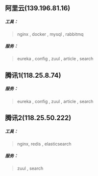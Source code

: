 ## 阿里云(139.196.81.16)
##### 工具：
> nginx , docker , mysql , rabbitmq

##### 服务：
> eureka , config , zuul , article , search




## 腾讯1(118.25.8.74)
##### 服务：
> eureka , config , zuul , article , search



## 腾讯2(118.25.50.222)
##### 工具：
> nginx, redis , elasticsearch

##### 服务：
> zuul , search

  
